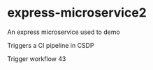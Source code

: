 # express-microservice2
An express microservice used to demo

Triggers a CI pipeline in CSDP

Trigger workflow 43
